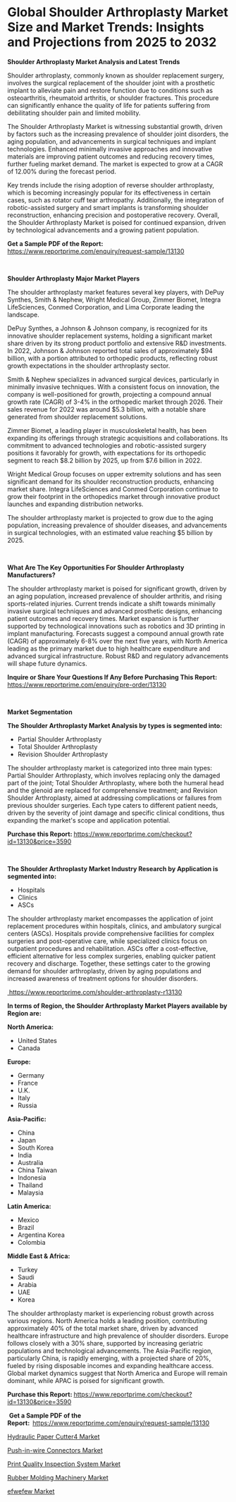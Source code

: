 <p><h1>Global Shoulder Arthroplasty Market Size and Market Trends: Insights and Projections from 2025 to 2032</h1></p><p><strong>Shoulder Arthroplasty Market Analysis and Latest Trends</strong></p>
<p><p>Shoulder arthroplasty, commonly known as shoulder replacement surgery, involves the surgical replacement of the shoulder joint with a prosthetic implant to alleviate pain and restore function due to conditions such as osteoarthritis, rheumatoid arthritis, or shoulder fractures. This procedure can significantly enhance the quality of life for patients suffering from debilitating shoulder pain and limited mobility.</p><p>The Shoulder Arthroplasty Market is witnessing substantial growth, driven by factors such as the increasing prevalence of shoulder joint disorders, the aging population, and advancements in surgical techniques and implant technologies. Enhanced minimally invasive approaches and innovative materials are improving patient outcomes and reducing recovery times, further fueling market demand. The market is expected to grow at a CAGR of 12.00% during the forecast period.</p><p>Key trends include the rising adoption of reverse shoulder arthroplasty, which is becoming increasingly popular for its effectiveness in certain cases, such as rotator cuff tear arthropathy. Additionally, the integration of robotic-assisted surgery and smart implants is transforming shoulder reconstruction, enhancing precision and postoperative recovery. Overall, the Shoulder Arthroplasty Market is poised for continued expansion, driven by technological advancements and a growing patient population.</p></p>
<p><strong>Get a Sample PDF of the Report:&nbsp;</strong> <a href="https://www.reportprime.com/enquiry/request-sample/13130?utm_campaign=973&utm_medium=2&utm_source=Github&utm_content=ia&utm_term=19032025&utm_id=shoulder-arthroplasty">https://www.reportprime.com/enquiry/request-sample/13130</a></p>
<p>&nbsp;</p>
<p><strong>Shoulder Arthroplasty Major Market Players</strong></p>
<p><p>The shoulder arthroplasty market features several key players, with DePuy Synthes, Smith & Nephew, Wright Medical Group, Zimmer Biomet, Integra LifeSciences, Conmed Corporation, and Lima Corporate leading the landscape. </p><p>DePuy Synthes, a Johnson & Johnson company, is recognized for its innovative shoulder replacement systems, holding a significant market share driven by its strong product portfolio and extensive R&D investments. In 2022, Johnson & Johnson reported total sales of approximately $94 billion, with a portion attributed to orthopedic products, reflecting robust growth expectations in the shoulder arthroplasty sector.</p><p>Smith & Nephew specializes in advanced surgical devices, particularly in minimally invasive techniques. With a consistent focus on innovation, the company is well-positioned for growth, projecting a compound annual growth rate (CAGR) of 3-4% in the orthopedic market through 2026. Their sales revenue for 2022 was around $5.3 billion, with a notable share generated from shoulder replacement solutions.</p><p>Zimmer Biomet, a leading player in musculoskeletal health, has been expanding its offerings through strategic acquisitions and collaborations. Its commitment to advanced technologies and robotic-assisted surgery positions it favorably for growth, with expectations for its orthopedic segment to reach $8.2 billion by 2025, up from $7.6 billion in 2022.</p><p>Wright Medical Group focuses on upper extremity solutions and has seen significant demand for its shoulder reconstruction products, enhancing market share. Integra LifeSciences and Conmed Corporation continue to grow their footprint in the orthopedics market through innovative product launches and expanding distribution networks.</p><p>The shoulder arthroplasty market is projected to grow due to the aging population, increasing prevalence of shoulder diseases, and advancements in surgical technologies, with an estimated value reaching $5 billion by 2025.</p></p>
<p>&nbsp;</p>
<p><strong>What Are The Key Opportunities For Shoulder Arthroplasty Manufacturers?</strong></p>
<p><p>The shoulder arthroplasty market is poised for significant growth, driven by an aging population, increased prevalence of shoulder arthritis, and rising sports-related injuries. Current trends indicate a shift towards minimally invasive surgical techniques and advanced prosthetic designs, enhancing patient outcomes and recovery times. Market expansion is further supported by technological innovations such as robotics and 3D printing in implant manufacturing. Forecasts suggest a compound annual growth rate (CAGR) of approximately 6-8% over the next five years, with North America leading as the primary market due to high healthcare expenditure and advanced surgical infrastructure. Robust R&D and regulatory advancements will shape future dynamics.</p></p>
<p><strong>Inquire or Share Your Questions If Any Before Purchasing This Report:</strong> <a href="https://www.reportprime.com/enquiry/pre-order/13130?utm_campaign=973&utm_medium=2&utm_source=Github&utm_content=ia&utm_term=19032025&utm_id=shoulder-arthroplasty">https://www.reportprime.com/enquiry/pre-order/13130</a></p>
<p>&nbsp;</p>
<p><strong>Market Segmentation</strong></p>
<p><strong>The Shoulder Arthroplasty Market Analysis by types is segmented into:</strong></p>
<p><ul><li>Partial Shoulder Arthroplasty</li><li>Total Shoulder Arthroplasty</li><li>Revision Shoulder Arthroplasty</li></ul></p>
<p><p>The shoulder arthroplasty market is categorized into three main types: Partial Shoulder Arthroplasty, which involves replacing only the damaged part of the joint; Total Shoulder Arthroplasty, where both the humeral head and the glenoid are replaced for comprehensive treatment; and Revision Shoulder Arthroplasty, aimed at addressing complications or failures from previous shoulder surgeries. Each type caters to different patient needs, driven by the severity of joint damage and specific clinical conditions, thus expanding the market's scope and application potential.</p></p>
<p><strong>Purchase this Report:&nbsp;</strong><a href="https://www.reportprime.com/checkout?id=13130&price=3590&utm_campaign=973&utm_medium=2&utm_source=Github&utm_content=ia&utm_term=19032025&utm_id=shoulder-arthroplasty">https://www.reportprime.com/checkout?id=13130&price=3590</a></p>
<p>&nbsp;</p>
<p><strong>The Shoulder Arthroplasty Market Industry Research by Application is segmented into:</strong></p>
<p><ul><li>Hospitals</li><li>Clinics</li><li>ASCs</li></ul></p>
<p><p>The shoulder arthroplasty market encompasses the application of joint replacement procedures within hospitals, clinics, and ambulatory surgical centers (ASCs). Hospitals provide comprehensive facilities for complex surgeries and post-operative care, while specialized clinics focus on outpatient procedures and rehabilitation. ASCs offer a cost-effective, efficient alternative for less complex surgeries, enabling quicker patient recovery and discharge. Together, these settings cater to the growing demand for shoulder arthroplasty, driven by aging populations and increased awareness of treatment options for shoulder disorders.</p></p>
<p><a href="https://www.reportprime.com/shoulder-arthroplasty-r13130?utm_campaign=973&utm_medium=2&utm_source=Github&utm_content=ia&utm_term=19032025&utm_id=shoulder-arthroplasty">&nbsp;https://www.reportprime.com/shoulder-arthroplasty-r13130</a></p>
<p><strong>In terms of Region, the Shoulder Arthroplasty Market Players available by Region are:</strong></p>
<p>
    <p> <strong> North America: </strong>
        <ul>
            <li>United States</li>
            <li>Canada</li>
        </ul>
        </p> 
    <p> <strong> Europe: </strong>
        <ul>
            <li>Germany</li>
            <li>France</li>
            <li>U.K.</li>
            <li>Italy</li>
            <li>Russia</li>
        </ul>
        </p> 
    <p> <strong> Asia-Pacific: </strong>
        <ul>
            <li>China</li>
            <li>Japan</li>
            <li>South Korea</li>
            <li>India</li>
            <li>Australia</li>
            <li>China Taiwan</li>
            <li>Indonesia</li>
            <li>Thailand</li>
            <li>Malaysia</li>
        </ul>
        </p> 
    <p> <strong> Latin America: </strong>
        <ul>
            <li>Mexico</li>
            <li>Brazil</li>
            <li>Argentina Korea</li>
            <li>Colombia</li>
        </ul>
        </p> 
    <p> <strong> Middle East & Africa: </strong>
        <ul>
            <li>Turkey</li>
            <li>Saudi</li>
            <li>Arabia</li>
            <li>UAE</li>
            <li>Korea</li>
        </ul>
    </p>
    </p>
<p><p>The shoulder arthroplasty market is experiencing robust growth across various regions. North America holds a leading position, contributing approximately 40% of the total market share, driven by advanced healthcare infrastructure and high prevalence of shoulder disorders. Europe follows closely with a 30% share, supported by increasing geriatric populations and technological advancements. The Asia-Pacific region, particularly China, is rapidly emerging, with a projected share of 20%, fueled by rising disposable incomes and expanding healthcare access. Global market dynamics suggest that North America and Europe will remain dominant, while APAC is poised for significant growth.</p></p>
<p><strong>Purchase this Report: </strong><a href="https://www.reportprime.com/checkout?id=13130&price=3590&utm_campaign=973&utm_medium=2&utm_source=Github&utm_content=ia&utm_term=19032025&utm_id=shoulder-arthroplasty">https://www.reportprime.com/checkout?id=13130&price=3590</a></p>
<p>&nbsp;<strong>Get a Sample PDF of the Report:&nbsp;&nbsp;</strong><a href="https://www.reportprime.com/enquiry/request-sample/13130?utm_campaign=973&utm_medium=2&utm_source=Github&utm_content=ia&utm_term=19032025&utm_id=shoulder-arthroplasty">https://www.reportprime.com/enquiry/request-sample/13130</a></p>
<p><strong></strong></p>
<p><p><a href="https://github.com/elvutedipela/Market-Research-Report-List-1/blob/main/hydraulic-paper-cutter4-market.md?utm_campaign=973&utm_medium=2&utm_source=Github&utm_content=ia&utm_term=19032025&utm_id=shoulder-arthroplasty">Hydraulic Paper Cutter4 Market</a></p><p><a href="https://github.com/sawrovpipolo/Market-Research-Report-List-1/blob/main/push-in-wire-connectors-market.md?utm_campaign=973&utm_medium=2&utm_source=Github&utm_content=ia&utm_term=19032025&utm_id=shoulder-arthroplasty">Push-in-wire Connectors Market</a></p><p><a href="https://github.com/ritooesiaba/Market-Research-Report-List-1/blob/main/print-quality-inspection-system-market.md?utm_campaign=973&utm_medium=2&utm_source=Github&utm_content=ia&utm_term=19032025&utm_id=shoulder-arthroplasty">Print Quality Inspection System Market</a></p><p><a href="https://github.com/aarajlyre/Market-Research-Report-List-1/blob/main/rubber-molding-machinery-market.md?utm_campaign=973&utm_medium=2&utm_source=Github&utm_content=ia&utm_term=19032025&utm_id=shoulder-arthroplasty">Rubber Molding Machinery Market</a></p><p><a href="https://github.com/nkbaroga/Market-Research-Report-List-1/blob/main/efwefew-market.md?utm_campaign=973&utm_medium=2&utm_source=Github&utm_content=ia&utm_term=19032025&utm_id=shoulder-arthroplasty">efwefew Market</a></p></p>